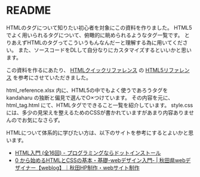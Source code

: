# README
HTMLのタグについて知りたい初心者を対象にこの資料を作りました。
HTML5でよく用いられるタグについて、俯瞰的に眺められるようなタグ一覧です。
とりあえずHTMLのタグってこういうもんなんだーと理解する為に用いてください。
また、ソースコードをDLして自分なりにカスタマイズするといいかと思います。

この資料を作るにあたり、 [HTMLクイックリファレンス](http://www.htmq.com/index.htm) の [HTML5リファレンス](http://www.htmq.com/html5/index.shtml) を参考にさせていただきました。

html_reference.xlsx 内に、HTML5の中でもよく使うであろうタグを kandaharu の独断と偏見で選んで○×つけています。
その内容を元に、html_tag.html にて、HTMLタグでできること一覧を紹介しています。
style.css には、多少の見栄えを整えるためのCSSが書かれていますがあまり内容ありませんのでお気になさらず。

HTMLについて体系的に学びたい方は、以下のサイトを参考にするとよいかと思います。
- [HTML入門 (全16回) - プログラミングならドットインストール](http://dotinstall.com/lessons/basic_html_v2)
- [0 から始めるHTMLとCSSの基本・基礎-webデザイン入門- | 秋田県webデザイナー【weblog】｜秋田HP制作・webサイト制作](http://endoutakae.com/2012/02/08/webdesign/)
